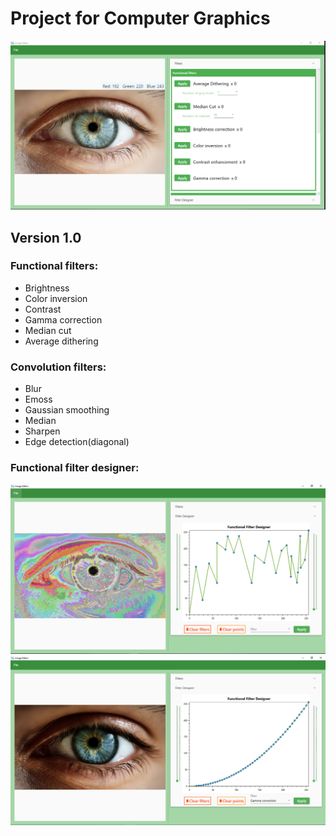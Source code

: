 # Project for Computer Graphics
![basic app view](readme.images/basic.PNG)

## Version 1.0
### Functional filters:
* Brightness
* Color inversion
* Contrast
* Gamma correction
* Median cut
* Average dithering

### Convolution filters:
* Blur
* Emoss
* Gaussian smoothing
* Median
* Sharpen
* Edge detection(diagonal)

### Functional filter designer:
![custom designer](readme.images/designer_custom.PNG)
![existing filters designer](readme.images/designer_existing_filters.PNG)